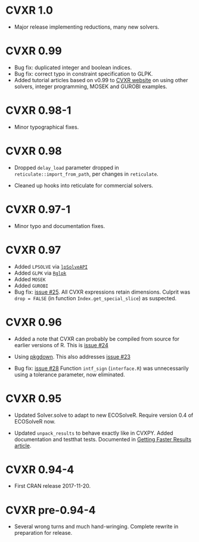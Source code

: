 # CVXR 1.0

* Major release implementing reductions, many new solvers.

# CVXR 0.99

* Bug fix: duplicated integer and boolean indices. 
* Bug fix: correct typo in constraint specification to GLPK.
* Added tutorial articles based on v0.99 to [CVXR
website](https://cvxr.rbind.io) on using other solvers, integer
programming, MOSEK and GUROBI examples. 

# CVXR 0.98-1

* Minor typographical fixes.

# CVXR 0.98

* Dropped `delay_load` parameter dropped in
  `reticulate::import_from_path`, per changes in `reticulate`.

* Cleaned up hooks into reticulate for commercial solvers.

# CVXR 0.97-1

* Minor typo and documentation fixes.

# CVXR 0.97

* Added `LPSOLVE` via [`lpSolveAPI`](https://cran.r-project.org/package=lpSolveAPI)
* Added `GLPK` via [`Rglpk`](https://cran.r-project.org/package=Rglpk)
* Added `MOSEK` 
* Added `GUROBI`
* Bug fix: [issue #25](https://github.com/anqif/CVXR/issues/25). 
  All CVXR expressions retain dimensions. Culprit was `drop =
  FALSE` (in function `Index.get_special_slice`) as suspected.  
  
# CVXR 0.96 

* Added a note that CVXR can probably be compiled from source for
  earlier versions of R. This is [issue
  #24](https://github.com/anqif/CVXR/issues/24)

* Using [pkgdown](https://pkgdown.r-lib.org). This also addresses
  [issue #23](https://github.com/anqif/CVXR/issues/23)

* Bug fix: [issue #28](https://github.com/anqif/CVXR/issues/28)
  Function `intf_sign` (`interface.R`) was unnecessarily using a
  tolerance parameter, now eliminated.
  
# CVXR 0.95

* Updated Solver.solve to adapt to new ECOSolveR. Require version 0.4 of
  ECOSolveR now. 

* Updated `unpack_results` to behave exactly like in CVXPY. Added
  documentation and testthat tests. Documented in [Getting Faster
  Results article](https://cvxr.rbind.io/cvxr_examples/cvxr_speed/).
  

# CVXR 0.94-4

* First CRAN release 2017-11-20. 

# CVXR pre-0.94-4

* Several wrong turns and much hand-wringing. Complete rewrite in
  preparation for release.
